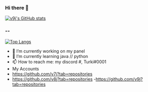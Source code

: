 ### Hi there 👋
[![v9j's GitHub stats](https://github-readme-stats.vercel.app/api?username=v9j&show_icons=true&theme=tokyonight)](https://github.com/v9j?tab=repositories)
### --
[![Top Langs](https://github-readme-stats.vercel.app/api/top-langs/?username=v9j&layout=compact&theme=tokyonight)](https://github.com/v9j?tab=repositories)

- 🔭 I’m currently working on my panel 
- 🌱 I’m currently learning java // python
- 📫 How to reach me: my discord #, Turki#0001
- My Accounts
- https://github.com/v7j?tab=repositories
- https://github.com/v8j?tab=repositories
 -https://github.com/v9j?tab=repositories
